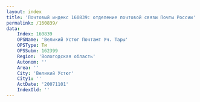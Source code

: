 ```yaml
---
layout: index
title: 'Почтовый индекс 160839: отделение почтовой связи Почты России'
permalink: /160839/
data:
    Index: 160839
    OPSName: 'Великий Устюг Почтамт Уч. Тары'
    OPSType: Ти
    OPSSubm: 162399
    Region: 'Вологодская область'
    Autonom: ''
    Area: ''
    City: 'Великий Устюг'
    City1: ''
    ActDate: '20071101'
    IndexOld: ''
---
```

